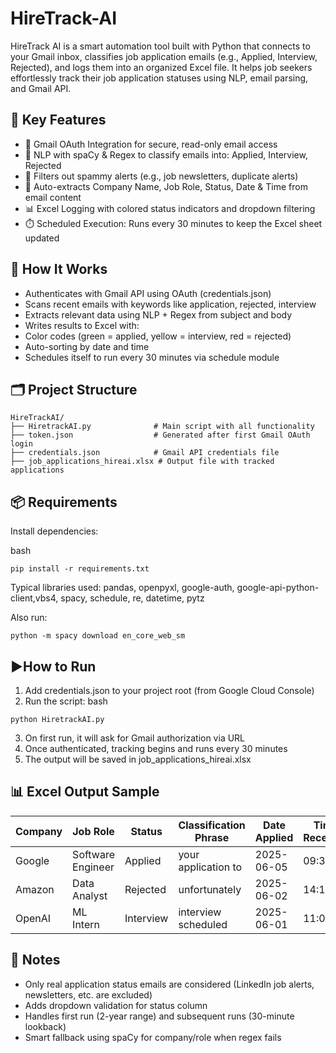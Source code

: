 # HireTrack-AI
HireTrack AI is a smart automation tool built with Python that connects to your Gmail inbox, classifies job application emails (e.g., Applied, Interview, Rejected), and logs them into an organized Excel file. It helps job seekers effortlessly track their job application statuses using NLP, email parsing, and Gmail API.

## 🚀 Key Features
- 🔐 Gmail OAuth Integration for secure, read-only email access
- 🧠 NLP with spaCy & Regex to classify emails into: Applied, Interview, Rejected
- 📩 Filters out spammy alerts (e.g., job newsletters, duplicate alerts)
- 🧾 Auto-extracts Company Name, Job Role, Status, Date & Time from email content
- 📊 Excel Logging with colored status indicators and dropdown filtering
- ⏱️ Scheduled Execution: Runs every 30 minutes to keep the Excel sheet updated

## 🧠 How It Works
- Authenticates with Gmail API using OAuth (credentials.json)
- Scans recent emails with keywords like application, rejected, interview
- Extracts relevant data using NLP + Regex from subject and body
- Writes results to Excel with:
- Color codes (green = applied, yellow = interview, red = rejected)
- Auto-sorting by date and time
- Schedules itself to run every 30 minutes via schedule module

## 🗂️ Project Structure
```
HireTrackAI/
├── HiretrackAI.py              # Main script with all functionality
├── token.json                  # Generated after first Gmail OAuth login
├── credentials.json            # Gmail API credentials file
├── job_applications_hireai.xlsx # Output file with tracked applications
```
## 📦 Requirements
Install dependencies:

bash
```
pip install -r requirements.txt
```
Typical libraries used: pandas, openpyxl, google-auth, google-api-python-client,vbs4, spacy, schedule, re, datetime, pytz

Also run:
```
python -m spacy download en_core_web_sm
```
## ▶️How to Run
1. Add credentials.json to your project root (from Google Cloud Console)
2. Run the script:
bash
```
python HiretrackAI.py
```
3. On first run, it will ask for Gmail authorization via URL
4. Once authenticated, tracking begins and runs every 30 minutes
5. The output will be saved in job_applications_hireai.xlsx

## 📊 Excel Output Sample

| Company | Job Role          | Status    | Classification Phrase | Date Applied | Time Received |
| ------- | ----------------- | --------- | --------------------- | ------------ | ------------- |
| Google  | Software Engineer | Applied   | your application to   | 2025-06-05   | 09:30         |
| Amazon  | Data Analyst      | Rejected  | unfortunately         | 2025-06-02   | 14:15         |
| OpenAI  | ML Intern         | Interview | interview scheduled   | 2025-06-01   | 11:00         |

## 📌 Notes
- Only real application status emails are considered (LinkedIn job alerts, newsletters, etc. are excluded)
- Adds dropdown validation for status column
- Handles first run (2-year range) and subsequent runs (30-minute lookback)
- Smart fallback using spaCy for company/role when regex fails
